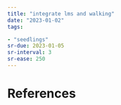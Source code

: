 ```yaml
---
title: "integrate lms and walking"
date: "2023-01-02"
tags:

- "seedlings"
sr-due: 2023-01-05
sr-interval: 3
sr-ease: 250
---
```




# References